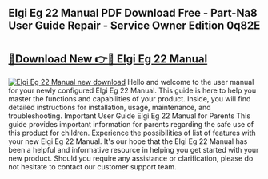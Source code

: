 ## Elgi Eg 22 Manual PDF Download Free - Part-Na8 User Guide Repair - Service Owner Edition 0q82E

# <h2><a href="http://bc38870.oget.top/?id=Elgi+Eg+22+Manual">🔗Download New 👉🔴 Elgi Eg 22 Manual</a></h2>

[![Elgi Eg 22 Manual new download](https://i.imgur.com/5g1atiW.png)](http://bc38870.oget.top/?id=Elgi+Eg+22+Manual)
Hello and welcome to the user manual for your newly configured Elgi Eg 22 Manual. This guide is here to help you master the functions and capabilities of your product. Inside, you will find detailed instructions for installation, usage, maintenance, and troubleshooting. Important User Guide Elgi Eg 22 Manual for Parents This guide provides important information for parents regarding the safe use of this product for children. Experience the possibilities of list of features with your new Elgi Eg 22 Manual. It's our hope that the Elgi Eg 22 Manual has been a helpful and informative resource in helping you get started with your new product. Should you require any assistance or clarification, please do not hesitate to contact our customer support team.

